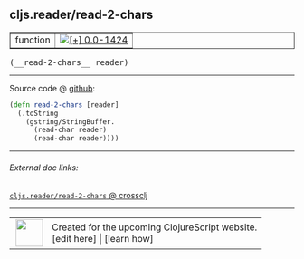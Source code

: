 ## cljs.reader/read-2-chars



 <table border="1">
<tr>
<td>function</td>
<td><a href="https://github.com/cljsinfo/cljs-api-docs/tree/0.0-1424"><img valign="middle" alt="[+] 0.0-1424" title="Added in 0.0-1424" src="https://img.shields.io/badge/+-0.0--1424-lightgrey.svg"></a> </td>
</tr>
</table>


 <samp>
(__read-2-chars__ reader)<br>
</samp>

---







Source code @ [github](https://github.com/clojure/clojurescript/blob/r1844/src/cljs/cljs/reader.cljs#L175-L179):

```clj
(defn read-2-chars [reader]
  (.toString
    (gstring/StringBuffer.
      (read-char reader)
      (read-char reader))))
```

<!--
Repo - tag - source tree - lines:

 <pre>
clojurescript @ r1844
└── src
    └── cljs
        └── cljs
            └── <ins>[reader.cljs:175-179](https://github.com/clojure/clojurescript/blob/r1844/src/cljs/cljs/reader.cljs#L175-L179)</ins>
</pre>

-->

---



###### External doc links:

[`cljs.reader/read-2-chars` @ crossclj](http://crossclj.info/fun/cljs.reader.cljs/read-2-chars.html)<br>

---

 <table>
<tr><td>
<img valign="middle" align="right" width="48px" src="http://i.imgur.com/Hi20huC.png">
</td><td>
Created for the upcoming ClojureScript website.<br>
[edit here] | [learn how]
</td></tr></table>

[edit here]:https://github.com/cljsinfo/cljs-api-docs/blob/master/cljsdoc/cljs.reader/read-2-chars.cljsdoc
[learn how]:https://github.com/cljsinfo/cljs-api-docs/wiki/cljsdoc-files

<!--

This information was too distracting to show to readers, but I'll leave it
commented here since it is helpful to:

- pretty-print the data used to generate this document
- and show how to retrieve that data



The API data for this symbol:

```clj
{:ns "cljs.reader",
 :name "read-2-chars",
 :type "function",
 :signature ["[reader]"],
 :source {:code "(defn read-2-chars [reader]\n  (.toString\n    (gstring/StringBuffer.\n      (read-char reader)\n      (read-char reader))))",
          :title "Source code",
          :repo "clojurescript",
          :tag "r1844",
          :filename "src/cljs/cljs/reader.cljs",
          :lines [175 179]},
 :full-name "cljs.reader/read-2-chars",
 :full-name-encode "cljs.reader/read-2-chars",
 :history [["+" "0.0-1424"]]}

```

Retrieve the API data for this symbol:

```clj
;; from Clojure REPL
(require '[clojure.edn :as edn])
(-> (slurp "https://raw.githubusercontent.com/cljsinfo/cljs-api-docs/catalog/cljs-api.edn")
    (edn/read-string)
    (get-in [:symbols "cljs.reader/read-2-chars"]))
```

-->
